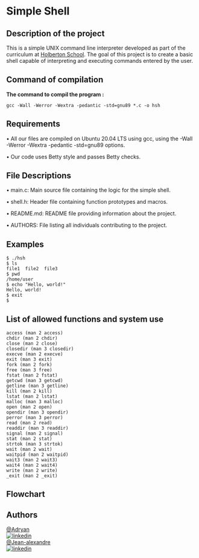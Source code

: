 # Simple Shell

## Description of the project

This is a simple UNIX command line interpreter developed as part of the curriculum at [Holberton School](https://www.holbertonschool.com/). The goal of this project is to create a basic shell capable of interpreting and executing commands entered by the user.

## Command of compilation

**The command to compil the program :**

~~~
gcc -Wall -Werror -Wextra -pedantic -std=gnu89 *.c -o hsh
~~~

## Requirements

• All our files are compiled on Ubuntu 20.04 LTS using gcc, using the -Wall -Werror -Wextra -pedantic -std=gnu89 options.

• Our code uses Betty style and passes Betty checks.

## File Descriptions

• main.c: Main source file containing the logic for the simple shell.

• shell.h: Header file containing function prototypes and macros.

• README.md: README file providing information about the project.

• AUTHORS: File listing all individuals contributing to the project.

## Examples

~~~
$ ./hsh
$ ls
file1  file2  file3
$ pwd
/home/user
$ echo "Hello, world!"
Hello, world!
$ exit
$
~~~

## List of allowed functions and system use

    access (man 2 access)
    chdir (man 2 chdir)
    close (man 2 close)
    closedir (man 3 closedir)
    execve (man 2 execve)
    exit (man 3 exit)
    fork (man 2 fork)
    free (man 3 free)
    fstat (man 2 fstat)
    getcwd (man 3 getcwd)
    getline (man 3 getline)
    kill (man 2 kill)
    lstat (man 2 lstat)
    malloc (man 3 malloc)
    open (man 2 open)
    opendir (man 3 opendir)
    perror (man 3 perror)
    read (man 2 read)
    readdir (man 3 readdir)
    signal (man 2 signal)
    stat (man 2 stat)
    strtok (man 3 strtok)
    wait (man 2 wait)
    waitpid (man 2 waitpid)
    wait3 (man 2 wait3)
    wait4 (man 2 wait4)
    write (man 2 write)
    _exit (man 2 _exit)

## Flowchart

## Authors

[@Adryan](https://www.github.com/Adrybest)\
[![linkedin](https://img.shields.io/badge/linkedin-0A66C2?style=for-the-badge&logo=linkedin&logoColor=white)](https://www.linkedin.com/)
\
[@Jean-alexandre](https://www.github.com/omega-jean)\
[![linkedin](https://img.shields.io/badge/linkedin-0A66C2?style=for-the-badge&logo=linkedin&logoColor=white)](https://www.linkedin.com/in/jean-alexandre-roger-4541172b5/)
